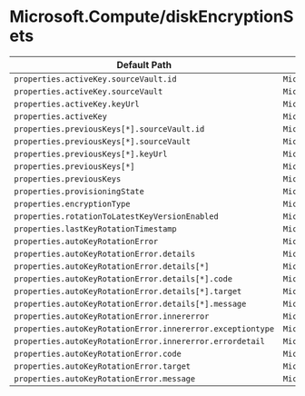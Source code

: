 # Microsoft.Compute/diskEncryptionSets

| Default Path | Alias |
|---|---|
| `properties.activeKey.sourceVault.id` | `Microsoft.Compute/diskEncryptionSets/activeKey.sourceVault.id` |
| `properties.activeKey.sourceVault` | `Microsoft.Compute/diskEncryptionSets/activeKey.sourceVault` |
| `properties.activeKey.keyUrl` | `Microsoft.Compute/diskEncryptionSets/activeKey.keyUrl` |
| `properties.activeKey` | `Microsoft.Compute/diskEncryptionSets/activeKey` |
| `properties.previousKeys[*].sourceVault.id` | `Microsoft.Compute/diskEncryptionSets/previousKeys[*].sourceVault.id` |
| `properties.previousKeys[*].sourceVault` | `Microsoft.Compute/diskEncryptionSets/previousKeys[*].sourceVault` |
| `properties.previousKeys[*].keyUrl` | `Microsoft.Compute/diskEncryptionSets/previousKeys[*].keyUrl` |
| `properties.previousKeys[*]` | `Microsoft.Compute/diskEncryptionSets/previousKeys[*]` |
| `properties.previousKeys` | `Microsoft.Compute/diskEncryptionSets/previousKeys` |
| `properties.provisioningState` | `Microsoft.Compute/diskEncryptionSets/provisioningState` |
| `properties.encryptionType` | `Microsoft.Compute/diskEncryptionSets/encryptionType` |
| `properties.rotationToLatestKeyVersionEnabled` | `Microsoft.Compute/diskEncryptionSets/rotationToLatestKeyVersionEnabled` |
| `properties.lastKeyRotationTimestamp` | `Microsoft.Compute/diskEncryptionSets/lastKeyRotationTimestamp` |
| `properties.autoKeyRotationError` | `Microsoft.Compute/diskEncryptionSets/autoKeyRotationError` |
| `properties.autoKeyRotationError.details` | `Microsoft.Compute/diskEncryptionSets/autoKeyRotationError.details` |
| `properties.autoKeyRotationError.details[*]` | `Microsoft.Compute/diskEncryptionSets/autoKeyRotationError.details[*]` |
| `properties.autoKeyRotationError.details[*].code` | `Microsoft.Compute/diskEncryptionSets/autoKeyRotationError.details[*].code` |
| `properties.autoKeyRotationError.details[*].target` | `Microsoft.Compute/diskEncryptionSets/autoKeyRotationError.details[*].target` |
| `properties.autoKeyRotationError.details[*].message` | `Microsoft.Compute/diskEncryptionSets/autoKeyRotationError.details[*].message` |
| `properties.autoKeyRotationError.innererror` | `Microsoft.Compute/diskEncryptionSets/autoKeyRotationError.innererror` |
| `properties.autoKeyRotationError.innererror.exceptiontype` | `Microsoft.Compute/diskEncryptionSets/autoKeyRotationError.innererror.exceptiontype` |
| `properties.autoKeyRotationError.innererror.errordetail` | `Microsoft.Compute/diskEncryptionSets/autoKeyRotationError.innererror.errordetail` |
| `properties.autoKeyRotationError.code` | `Microsoft.Compute/diskEncryptionSets/autoKeyRotationError.code` |
| `properties.autoKeyRotationError.target` | `Microsoft.Compute/diskEncryptionSets/autoKeyRotationError.target` |
| `properties.autoKeyRotationError.message` | `Microsoft.Compute/diskEncryptionSets/autoKeyRotationError.message` |

